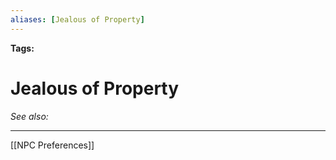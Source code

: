 ```yaml
---
aliases: [Jealous of Property]
---
```


**Tags:** 
# Jealous of Property
*See also:* 
___
[[NPC Preferences]]